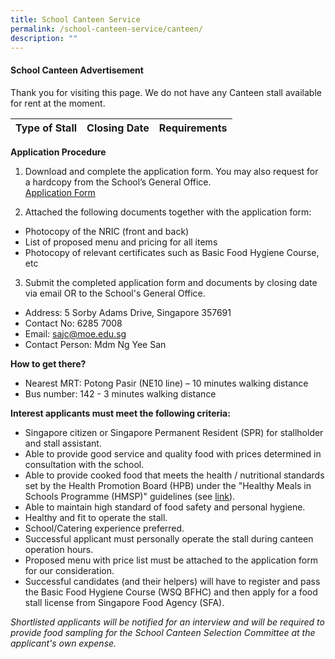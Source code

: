 ```yaml
---
title: School Canteen Service
permalink: /school-canteen-service/canteen/
description: ""
---
```

#### School Canteen Advertisement
Thank you for visiting this page. We do not have any Canteen stall available for rent at the moment.

| Type of Stall | Closing Date | Requirements |
| -------- | -------- | -------- |


**Application Procedure**

1. Download and complete the application form. You may also request for a hardcopy from the School’s General Office. <br>
[Application Form](/files/2023/canteen_stall_application_form.pdf)

2. Attached the following documents together with the application form:
* Photocopy of the NRIC (front and back)
* List of proposed menu and pricing for all items
* Photocopy of relevant certificates such as Basic Food Hygiene Course, etc

3. Submit the completed application form and documents by closing date via email OR to the School's General Office.

* Address: 5 Sorby Adams Drive, Singapore 357691
* Contact No: 6285 7008
* Email: sajc@moe.edu.sg
* Contact Person: Mdm Ng Yee San 

**How to get there?**
* Nearest MRT: Potong Pasir (NE10 line) – 10 minutes walking distance
* Bus number: 142 - 3 minutes walking distance

**Interest applicants must meet the following criteria:**
* Singapore citizen or Singapore Permanent Resident (SPR) for stallholder and stall assistant.
* Able to provide good service and quality food with prices determined in consultation with the school.
* Able to provide cooked food that meets the health / nutritional standards set by the Health Promotion Board (HPB) under the "Healthy Meals in Schools Programme (HMSP)" guidelines (see [link](https://www.hpb.gov.sg/schools/school-programmes/healthy-meals-in-schools-programme)).
* Able to maintain high standard of food safety and personal hygiene.
* Healthy and fit to operate the stall.
* School/Catering experience preferred.
* Successful applicant must personally operate the stall during canteen operation hours.
* Proposed menu with price list must be attached to the application form for our consideration.
* Successful candidates (and their helpers) will have to register and pass the Basic Food Hygiene Course (WSQ BFHC) and then apply for a food stall license from Singapore Food Agency (SFA).

*Shortlisted applicants will be notified for an interview and will be required to provide food sampling for the School Canteen Selection Committee at the applicant's own expense.*